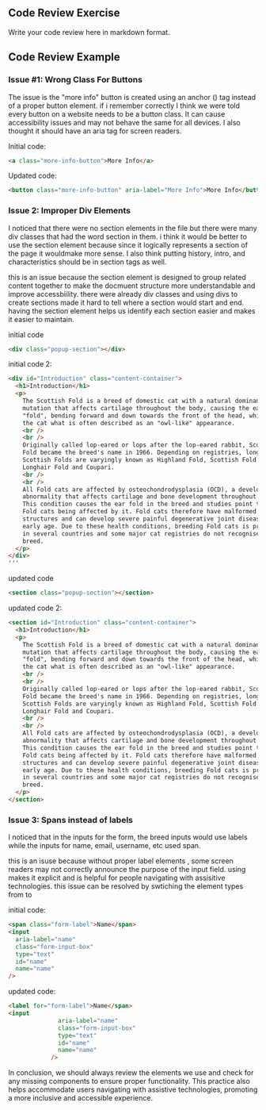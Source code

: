 ## Code Review Exercise

Write your code review here in markdown format.

## Code Review Example

### Issue #1: Wrong Class For Buttons

The issue is the "more info" button is created using an anchor (<a>) tag instead of a proper button element. if i remember correctly I think we were told every button on a website needs to be a button class. It can cause accessibility issues and may not behave the same for all devices. I also thought it should have an aria tag for screen readers.

Initial code:

```html
<a class="more-info-button">More Info</a>
```

Updated code:

```html
<button class="more-info-button" aria-label="More Info">More Info</button>
```

### Issue 2: Improper Div Elements

I noticed that there were no section elements in the file but there were many div classes that had the word section in them.
i think it would be better to use the section element because since it logically represents a section of the page it wouldmake more sense. I also think putting history, intro, and characteristics should be in section tags as well.

this is an issue because the section element is designed to group related content together to make the docmuent structure more understandable and improve accessbiility. there were already div classes and using divs to create sections made it hard to tell where a section would start and end. having the section element helps us identify each section easier and makes it easier to maintain.

initial code

```html
<div class="popup-section"></div>
```

initial code 2:

```html
<div id="Introduction" class="content-container">
  <h1>Introduction</h1>
  <p>
    The Scottish Fold is a breed of domestic cat with a natural dominant gene
    mutation that affects cartilage throughout the body, causing the ears to
    "fold", bending forward and down towards the front of the head, which gives
    the cat what is often described as an "owl-like" appearance.
    <br />
    <br />
    Originally called lop-eared or lops after the lop-eared rabbit, Scottish
    Fold became the breed's name in 1966. Depending on registries, longhaired
    Scottish Folds are varyingly known as Highland Fold, Scottish Fold Longhair,
    Longhair Fold and Coupari.
    <br />
    <br />
    All Fold cats are affected by osteochondrodysplasia (OCD), a developmental
    abnormality that affects cartilage and bone development throughout the body.
    This condition causes the ear fold in the breed and studies point to all
    Fold cats being affected by it. Fold cats therefore have malformed bone
    structures and can develop severe painful degenerative joint diseases at an
    early age. Due to these health conditions, breeding Fold cats is prohibited
    in several countries and some major cat registries do not recognise the cat
    breed.
  </p>
</div>
'''
```

updated code

```html
<section class="popup-section"></section>
```

updated code 2:

```html
<section id="Introduction" class="content-container">
  <h1>Introduction</h1>
  <p>
    The Scottish Fold is a breed of domestic cat with a natural dominant gene
    mutation that affects cartilage throughout the body, causing the ears to
    "fold", bending forward and down towards the front of the head, which gives
    the cat what is often described as an "owl-like" appearance.
    <br />
    <br />
    Originally called lop-eared or lops after the lop-eared rabbit, Scottish
    Fold became the breed's name in 1966. Depending on registries, longhaired
    Scottish Folds are varyingly known as Highland Fold, Scottish Fold Longhair,
    Longhair Fold and Coupari.
    <br />
    <br />
    All Fold cats are affected by osteochondrodysplasia (OCD), a developmental
    abnormality that affects cartilage and bone development throughout the body.
    This condition causes the ear fold in the breed and studies point to all
    Fold cats being affected by it. Fold cats therefore have malformed bone
    structures and can develop severe painful degenerative joint diseases at an
    early age. Due to these health conditions, breeding Fold cats is prohibited
    in several countries and some major cat registries do not recognise the cat
    breed.
  </p>
</section>
```

### Issue 3: Spans instead of labels

I noticed that in the inputs for the form, the breed inputs would use labels while the inputs for name, email, username, etc used span.

this is an isuse because without proper label elements , some screen readers may not correctly announce the purpose of the input field. using <label> makes it explicit and is helpful for people navigating with assisitive technologies. this issue can be resolved by swtiching the element types from <span class> to <label for>

initial code:

```html
<span class="form-label">Name</span>
<input
  aria-label="name"
  class="form-input-box"
  type="text"
  id="name"
  name="name"
/>
```

updated code:

```html
<label for="form-label">Name</span>
<input
              aria-label="name"
              class="form-input-box"
              type="text"
              id="name"
              name="name"
            />
```

In conclusion, we should always review the elements we use and check for any missing components to ensure proper functionality. This practice also helps accommodate users navigating with assistive technologies, promoting a more inclusive and accessible experience.
